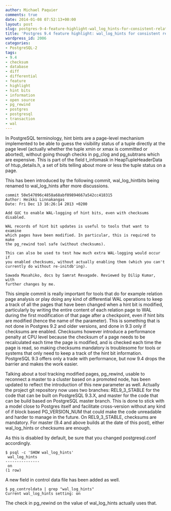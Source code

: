 ```yaml
---
author: Michael Paquier
comments: true
date: 2014-01-08 07:52:13+00:00
layout: post
slug: postgres-9-4-feature-highlight-wal_log_hints-for-consistent-relation-page-tracking
title: 'Postgres 9.4 feature highlight: wal_log_hints for consistent relation page tracking in WAL'
wordpress_id: 2006
categories:
- PostgreSQL-2
tags:
- 9.4
- checksum
- database
- diff
- differential
- feature
- highlight
- hint bits
- information
- open source
- pg_rewind
- postgres
- postgresql
- transaction
- wal
---
```

In PostgreSQL terminology, hint bints are a page-level mechanism implemented to be able to guess the visibility status of a tuple directly at the page level (actually whether the tuple xmin or xmax is committed or aborted), without going though checks in pg\_clog and pg\_subtrans which are expensive. This is part of the field t\_infomask in HeapTupleHeaderData of htup\_details.h, a set of bits telling about more or less the tuple status on a page.

This has been introduced by the following commit, wal\_log\_hintbits being renamed to wal\_log\_hints after more discussions.

    commit 50e547096c4858a68abf09894667a542cc418315
    Author: Heikki Linnakangas
    Date: Fri Dec 13 16:26:14 2013 +0200
 
    Add GUC to enable WAL-logging of hint bits, even with checksums disabled.
 
    WAL records of hint bit updates is useful to tools that want to examine
    which pages have been modified. In particular, this is required to make
    the pg_rewind tool safe (without checksums).
 
    This can also be used to test how much extra WAL-logging would occur if
    you enabled checksums, without actually enabling them (which you can't
    currently do without re-initdb'ing).
 
    Sawada Masahiko, docs by Samrat Revagade. Reviewed by Dilip Kumar, with
    further changes by me.

This simple commit is really important for tools that do for example relation page analysis or play doing any kind of differential WAL operations to keep a track of all the pages that have been changed when a hint bit is modified, particularly by writing the entire content of each relation page to WAL during the first modification of that page after a checkpoint, even if hint bits are modified (hence the name of the parameter). This is something that is not done in Postgres 9.2 and older versions, and done in 9.3 only if checksums are enabled. Checksums however introduce a performance penalty at CPU level because the checksum of a page needs to be recalculated each time the page is modified, and is checked each time the page is read, so making checksums mandatory is troublesome for tools or systems that only need to keep a track of the hint bit information. PostgreSQL 9.3 offers only a trade with performance, but now 9.4 drops the barrier and makes the work easier.

Talking about a tool tracking modified pages, pg\_rewind, usable to reconnect a master to a cluster based on a promoted node, has been updated to reflect the introduction of this new parameter as well. Actually the project git repository now uses two branches: REL9\_3\_STABLE for the code that can be built on PostgreSQL 9.3.X, and master for the code that can be build based on PostgreSQL master branch. This is done to stick with a model close to Postgres itself and facilitate cross-version without any kind of if block based PG\_VERSION\_NUM that could make the code unreadable and harder to manage in the future. On REL9\_3\_STABLE, checksums are mandatory. For master (9.4 and above builds at the date of this post), either wal\_log\_hints or checksums are enough.

As this is disabled by default, be sure that you changed postgresql.conf accordingly.

    $ psql -c 'SHOW wal_log_hints'
     wal_log_hints
    ---------------
     on
    (1 row)

A new field in control data file has been added as well.

    $ pg_controldata | grep "wal_log_hints"
    Current wal_log_hints setting: on

The check in pg\_rewind on the value of wal\_log\_hints actually uses that.
